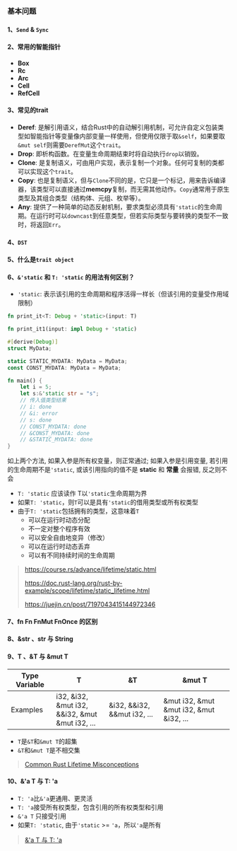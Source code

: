 ### 基本问题

#### 1、`Send` & `Sync`


#### 2、常用的智能指针
* **Box<T>**
* **Rc<T>**
* **Arc<T>**
* **Cell<T>**
* **RefCell<T>**


#### 3、常见的trait
* **Deref**: 是解引用语义，结合Rust中的自动解引用机制，可允许自定义包装类型如智能指针等变量像内部变量一样使用，但使用仅限于取`&self`，如果要取`&mut self`则需要`DerefMut`这个`trait`。
* **Drop**: 即析构函数。在变量生命周期结束时将自动执行`drop`以销毁。
* **Clone**: 是复制语义，可由用户实现，表示复制一个对象。任何可复制的类都可以实现这个`trait`。
* **Copy**: 也是复制语义，但与`Clone`不同的是，它只是一个标记，用来告诉编译器，该类型可以直接通过**memcpy**复制，而无需其他动作。`Copy`通常用于原生类型及其组合类型（结构体、元组、枚举等）。
* **Any**: 提供了一种简单的动态反射机制，要求类型必须具有`'static`的生命周期。在运行时可以`downcast`到任意类型，但若实际类型与要转换的类型不一致时，将返回`Err`。


#### 4、`DST`

#### 5、什么是`trait object`


#### 6、`&'static` 和 `T: 'static` 的用法有何区别？
* `'static`: 表示该引用的生命周期和程序活得一样长（但该引用的变量受作用域限制）
```rust
fn print_it<T: Debug + 'static>(input: T)

fn print_it1(input: impl Debug + 'static)

#[derive(Debug)]
struct MyData;

static STATIC_MYDATA: MyData = MyData;
const CONST_MYDATA: MyData = MyData;

fn main() {
    let i = 5;
    let s:&'static str = "s";
    // 传入值类型结果
    // i: done
    // &i: error
    // s: done
    // CONST_MYDATA: done
    // &CONST_MYDATA: done
    // &STATIC_MYDATA: done
}
```
如上两个方法, 如果入参是所有权变量，则正常通过; 
如果入参是引用变量, 若引用的生命周期不是`'static`, 或该引用指向的值不是 **static** 和 **常量** 会报错, 反之则不会


* `T: 'static` 应该读作 T以`'static`生命周期为界
* 如果`T: 'static`，则`T`可以是具有`'static`的借用类型或所有权类型
* 由于`T: 'static`包括拥有的类型，这意味着`T`
  * 可以在运行时动态分配
  * 不一定对整个程序有效
  * 可以安全自由地变异（修改）
  * 可以在运行时动态丢弃
  * 可以有不同持续时间的生命周期

> https://course.rs/advance/lifetime/static.html
> 
> https://doc.rust-lang.org/rust-by-example/scope/lifetime/static_lifetime.html
> 
> https://juejin.cn/post/7197043415144972346

#### 7、fn Fn FnMut FnOnce 的区别

#### 8、&str 、str 与 String


#### 9、T 、&T 与 &mut T
| Type Variable   | T                                                   | &T                          | &mut T                                  |
|-----------------|-----------------------------------------------------|-----------------------------|-----------------------------------------|
| Examples        | i32, &i32, &mut i32, <br/>&&i32, &mut &mut i32, ... | &i32, &&i32, &&mut i32, ... | &mut i32, &mut &mut i32, &mut &i32, ... |

* `T`是`&T`和`&mut T`的超集
* `&T`和`&mut T`是不相交集

> [Common Rust Lifetime Misconceptions](https://juejin.cn/post/7197043415144972346#heading-4)


#### 10、&'a T 与 T: 'a
* `T: 'a`比`&'a`更通用、更灵活
* `T: 'a`接受所有权类型，包含引用的所有权类型和引用
* `&'a T` 只接受引用
* 如果`T: 'static`, 由于`'static` >= `'a`，所以`'a`是所有
> [&'a T 与 T: 'a](https://juejin.cn/post/7197043415144972346#heading-6)
